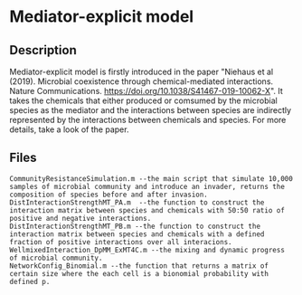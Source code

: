 # Mediator-explicit model

## Description 
Mediator-explicit model is firstly introduced in the paper "Niehaus et al (2019). Microbial coexistence through chemical-mediated interactions. Nature Communications. https://doi.org/10.1038/S41467-019-10062-X". It takes the chemicals that either produced or comsumed by the microbial species as the mediator and the interactions between species are indirectly represented by the interactions between chemicals and species. For more details, take a look of the paper.

## Files

    CommunityResistanceSimulation.m --the main script that simulate 10,000 samples of microbial community and introduce an invader, returns the composition of species before and after invasion.
    DistInteractionStrengthMT_PA.m  --the function to construct the interaction matrix between species and chemicals with 50:50 ratio of positive and negative interactions.
    DistInteractionStrengthMT_PB.m --the function to construct the interaction matrix between species and chemicals with a defined fraction of positive interactions over all interacions.
    WellmixedInteraction_DpMM_ExMT4C.m --the mixing and dynamic progress of microbial community.
    NetworkConfig_Binomial.m --the function that returns a matrix of certain size where the each cell is a bionomial probability with defined p.



